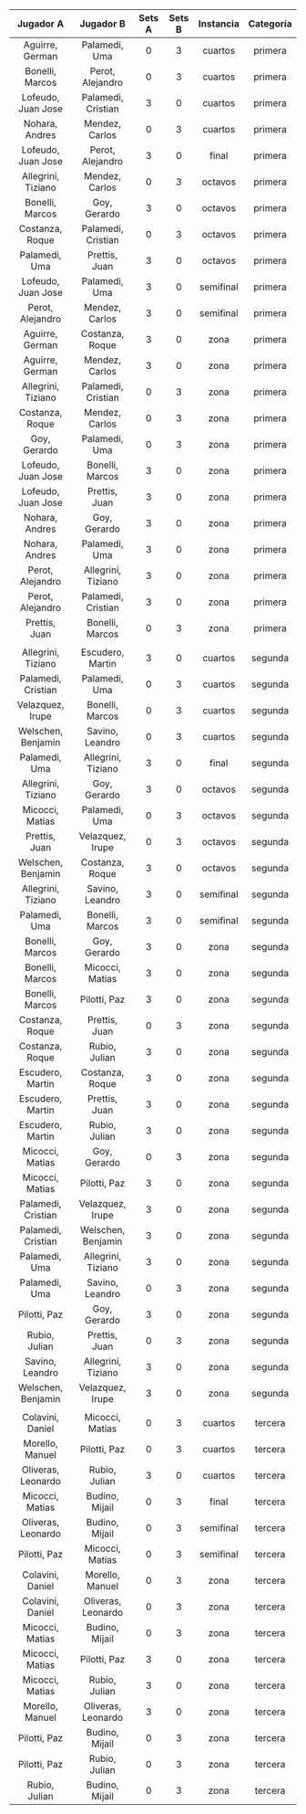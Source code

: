 |     Jugador A      |     Jugador B      |  Sets A  |  Sets B  |  Instancia  |  Categoría  |
|:------------------:|:------------------:|:--------:|:--------:|:-----------:|:-----------:|
|  Aguirre, German   |   Palamedi, Uma    |    0     |    3     |   cuartos   |   primera   |
|  Bonelli, Marcos   |  Perot, Alejandro  |    0     |    3     |   cuartos   |   primera   |
| Lofeudo, Juan Jose | Palamedi, Cristian |    3     |    0     |   cuartos   |   primera   |
|   Nohara, Andres   |   Mendez, Carlos   |    0     |    3     |   cuartos   |   primera   |
| Lofeudo, Juan Jose |  Perot, Alejandro  |    3     |    0     |    final    |   primera   |
| Allegrini, Tiziano |   Mendez, Carlos   |    0     |    3     |   octavos   |   primera   |
|  Bonelli, Marcos   |    Goy, Gerardo    |    3     |    0     |   octavos   |   primera   |
|  Costanza, Roque   | Palamedi, Cristian |    0     |    3     |   octavos   |   primera   |
|   Palamedi, Uma    |   Prettis, Juan    |    3     |    0     |   octavos   |   primera   |
| Lofeudo, Juan Jose |   Palamedi, Uma    |    3     |    0     |  semifinal  |   primera   |
|  Perot, Alejandro  |   Mendez, Carlos   |    3     |    0     |  semifinal  |   primera   |
|  Aguirre, German   |  Costanza, Roque   |    3     |    0     |    zona     |   primera   |
|  Aguirre, German   |   Mendez, Carlos   |    3     |    0     |    zona     |   primera   |
| Allegrini, Tiziano | Palamedi, Cristian |    0     |    3     |    zona     |   primera   |
|  Costanza, Roque   |   Mendez, Carlos   |    0     |    3     |    zona     |   primera   |
|    Goy, Gerardo    |   Palamedi, Uma    |    0     |    3     |    zona     |   primera   |
| Lofeudo, Juan Jose |  Bonelli, Marcos   |    3     |    0     |    zona     |   primera   |
| Lofeudo, Juan Jose |   Prettis, Juan    |    3     |    0     |    zona     |   primera   |
|   Nohara, Andres   |    Goy, Gerardo    |    3     |    0     |    zona     |   primera   |
|   Nohara, Andres   |   Palamedi, Uma    |    3     |    0     |    zona     |   primera   |
|  Perot, Alejandro  | Allegrini, Tiziano |    3     |    0     |    zona     |   primera   |
|  Perot, Alejandro  | Palamedi, Cristian |    3     |    0     |    zona     |   primera   |
|   Prettis, Juan    |  Bonelli, Marcos   |    0     |    3     |    zona     |   primera   |
|                    |                    |          |          |             |             |
| Allegrini, Tiziano |  Escudero, Martin  |    3     |    0     |   cuartos   |   segunda   |
| Palamedi, Cristian |   Palamedi, Uma    |    0     |    3     |   cuartos   |   segunda   |
|  Velazquez, Irupe  |  Bonelli, Marcos   |    0     |    3     |   cuartos   |   segunda   |
| Welschen, Benjamin |  Savino, Leandro   |    0     |    3     |   cuartos   |   segunda   |
|   Palamedi, Uma    | Allegrini, Tiziano |    3     |    0     |    final    |   segunda   |
| Allegrini, Tiziano |    Goy, Gerardo    |    3     |    0     |   octavos   |   segunda   |
|  Micocci, Matias   |   Palamedi, Uma    |    0     |    3     |   octavos   |   segunda   |
|   Prettis, Juan    |  Velazquez, Irupe  |    0     |    3     |   octavos   |   segunda   |
| Welschen, Benjamin |  Costanza, Roque   |    3     |    0     |   octavos   |   segunda   |
| Allegrini, Tiziano |  Savino, Leandro   |    3     |    0     |  semifinal  |   segunda   |
|   Palamedi, Uma    |  Bonelli, Marcos   |    3     |    0     |  semifinal  |   segunda   |
|  Bonelli, Marcos   |    Goy, Gerardo    |    3     |    0     |    zona     |   segunda   |
|  Bonelli, Marcos   |  Micocci, Matias   |    3     |    0     |    zona     |   segunda   |
|  Bonelli, Marcos   |    Pilotti, Paz    |    3     |    0     |    zona     |   segunda   |
|  Costanza, Roque   |   Prettis, Juan    |    0     |    3     |    zona     |   segunda   |
|  Costanza, Roque   |   Rubio, Julian    |    3     |    0     |    zona     |   segunda   |
|  Escudero, Martin  |  Costanza, Roque   |    3     |    0     |    zona     |   segunda   |
|  Escudero, Martin  |   Prettis, Juan    |    3     |    0     |    zona     |   segunda   |
|  Escudero, Martin  |   Rubio, Julian    |    3     |    0     |    zona     |   segunda   |
|  Micocci, Matias   |    Goy, Gerardo    |    0     |    3     |    zona     |   segunda   |
|  Micocci, Matias   |    Pilotti, Paz    |    3     |    0     |    zona     |   segunda   |
| Palamedi, Cristian |  Velazquez, Irupe  |    3     |    0     |    zona     |   segunda   |
| Palamedi, Cristian | Welschen, Benjamin |    3     |    0     |    zona     |   segunda   |
|   Palamedi, Uma    | Allegrini, Tiziano |    3     |    0     |    zona     |   segunda   |
|   Palamedi, Uma    |  Savino, Leandro   |    0     |    3     |    zona     |   segunda   |
|    Pilotti, Paz    |    Goy, Gerardo    |    3     |    0     |    zona     |   segunda   |
|   Rubio, Julian    |   Prettis, Juan    |    0     |    3     |    zona     |   segunda   |
|  Savino, Leandro   | Allegrini, Tiziano |    3     |    0     |    zona     |   segunda   |
| Welschen, Benjamin |  Velazquez, Irupe  |    3     |    0     |    zona     |   segunda   |
|                    |                    |          |          |             |             |
|  Colavini, Daniel  |  Micocci, Matias   |    0     |    3     |   cuartos   |   tercera   |
|  Morello, Manuel   |    Pilotti, Paz    |    0     |    3     |   cuartos   |   tercera   |
| Oliveras, Leonardo |   Rubio, Julian    |    3     |    0     |   cuartos   |   tercera   |
|  Micocci, Matias   |   Budino, Mijail   |    0     |    3     |    final    |   tercera   |
| Oliveras, Leonardo |   Budino, Mijail   |    0     |    3     |  semifinal  |   tercera   |
|    Pilotti, Paz    |  Micocci, Matias   |    0     |    3     |  semifinal  |   tercera   |
|  Colavini, Daniel  |  Morello, Manuel   |    0     |    3     |    zona     |   tercera   |
|  Colavini, Daniel  | Oliveras, Leonardo |    0     |    3     |    zona     |   tercera   |
|  Micocci, Matias   |   Budino, Mijail   |    0     |    3     |    zona     |   tercera   |
|  Micocci, Matias   |    Pilotti, Paz    |    3     |    0     |    zona     |   tercera   |
|  Micocci, Matias   |   Rubio, Julian    |    3     |    0     |    zona     |   tercera   |
|  Morello, Manuel   | Oliveras, Leonardo |    3     |    0     |    zona     |   tercera   |
|    Pilotti, Paz    |   Budino, Mijail   |    0     |    3     |    zona     |   tercera   |
|    Pilotti, Paz    |   Rubio, Julian    |    0     |    3     |    zona     |   tercera   |
|   Rubio, Julian    |   Budino, Mijail   |    0     |    3     |    zona     |   tercera   |